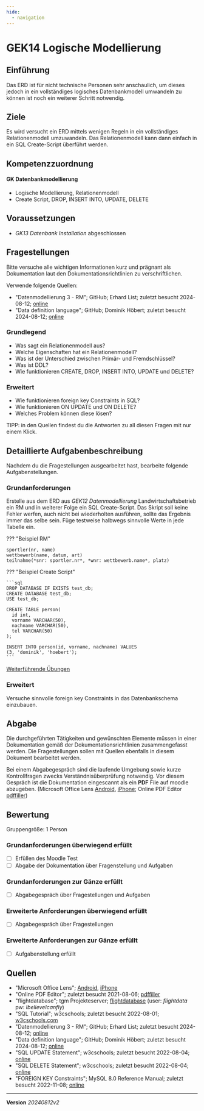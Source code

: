 ```yaml
---
hide:
  - navigation
---
```


# GEK14 Logische Modellierung

## Einführung

Das ERD ist für nicht technische Personen sehr anschaulich, um dieses jedoch in ein vollständiges logisches Datenbankmodell umwandeln zu können ist noch ein weiterer Schritt notwendig.

## Ziele

Es wird versucht ein ERD mittels wenigen Regeln in ein vollständiges Relationenmodell umzuwandeln. Das Relationenmodell kann dann einfach in ein SQL Create-Script überführt werden.


## Kompetenzzuordnung

#### GK Datenbankmodellierung

* Logische Modellierung, Relationenmodell 
* Create Script, DROP, INSERT INTO, UPDATE, DELETE

## Voraussetzungen

* *GK13 Datenbank Installation* abgeschlossen

## Fragestellungen

Bitte versuche alle wichtigen Informationen kurz und prägnant als Dokumentation laut den Dokumentationsrichtlinien zu verschriftlichen.

Verwende folgende Quellen:

* "Datenmodellierung 3 - RM"; GitHub; Erhard List; zuletzt besucht 2024-08-12; [online](https://github.com/TGM-HIT/insy-exercises/blob/main/docs/1.Semester/14_Logische_Modellierung/Datenmodellierung%203%20-%20RM.pdf)
* "Data definition language"; GitHub; Dominik Höbert; zuletzt besucht 2024-08-12; [online](https://github.com/TGM-HIT/insy-exercises/blob/main/docs/1.Semester/14_Logische_Modellierung/Data%20definition%20language.pdf)

### Grundlegend

* Was sagt ein Relationenmodell aus?
* Welche Eigenschaften hat ein Relationenmodell?
* Was ist der Unterschied zwischen Primär- und Fremdschlüssel?
* Was ist DDL?
* Wie funktionieren CREATE, DROP, INSERT INTO, UPDATE und DELETE?

### Erweitert

* Wie funktionieren foreign key Constraints in SQL?
* Wie funktionieren ON UPDATE und ON DELETE?
* Welches Problem können diese lösen?

TIPP: in den Quellen findest du die Antworten zu all diesen Fragen mit nur einem Klick.

## Detaillierte Aufgabenbeschreibung

Nachdem du die Fragestellungen ausgearbeitet hast, bearbeite folgende Aufgabenstellungen.

### Grundanforderungen

Erstelle aus dem ERD aus *GEK12 Datenmodellierung* Landwirtschaftsbetrieb ein RM und in weiterer Folge ein SQL Create-Script. Das Skript soll keine Fehler werfen, auch nicht bei wiederholten ausführen, sollte das Ergebnis immer das selbe sein. Füge testweise halbwegs sinnvolle Werte in jede Tabelle ein.

??? "Beispiel RM"

    sportler(nr, name)
    wettbewerb(name, datum, art)
    teilnahme(*snr: sportler.nr*, *wnr: wettbewerb.name*, platz)

??? "Beispiel Create Script"

    ```sql
    DROP DATABASE IF EXISTS test_db;
    CREATE DATABASE test_db;
    USE test_db;

    CREATE TABLE person(
      id int,
      vorname VARCHAR(50),
      nachname VARCHAR(50),
      tel VARCHAR(50)
    );

    INSERT INTO person(id, vorname, nachname) VALUES
    (3, 'dominik', 'hoebert');
    ```


[Weiterführende Übungen](https://github.com/TGM-HIT/insy-exercises/tree/main/docs/1.Semester/14_Logische_Modellierung/exercises)

### Erweitert

Versuche sinnvolle foreign key Constraints in das Datenbankschema einzubauen.

## Abgabe
Die durchgeführten Tätigkeiten und gewünschten Elemente müssen in einer Dokumentation gemäß der Dokumentationsrichtlinien zusammengefasst werden. Die Fragestellungen sollen mit Quellen ebenfalls in diesem Dokument bearbeitet werden.

Bei einem Abgabegespräch sind die laufende Umgebung sowie kurze Kontrollfragen zwecks Verständnisüberprüfung notwendig. Vor diesem Gespräch ist die Dokumentation eingescannt als ein **PDF** File auf moodle abzugeben. (Microsoft Office Lens [Android](https://play.google.com/store/apps/details?id=com.microsoft.office.officelens&hl=de_AT&gl=US), [iPhone](https://apps.apple.com/at/app/microsoft-office-lens-pdf-scan/id975925059); Online PDF Editor [pdffiller](https://www.pdffiller.com/de/))

## Bewertung
Gruppengröße: 1 Person
### Grundanforderungen **überwiegend erfüllt**
- [ ] Erfüllen des Moodle Test
- [ ] Abgabe der Dokumentation über Fragenstellung und Aufgaben
### Grundanforderungen **zur Gänze erfüllt**
- [ ] Abgabegespräch über Fragestellungen und Aufgaben
### Erweiterte Anforderungen **überwiegend erfüllt**

- [ ] Abgabegespräch über Fragestellungen

### Erweiterte Anforderungen **zur Gänze erfüllt**

- [ ] Aufgabenstellung erfüllt

## Quellen
* "Microsoft Office Lens";  [Android](https://play.google.com/store/apps/details?id=com.microsoft.office.officelens&hl=de_AT&gl=US), [iPhone](https://apps.apple.com/at/app/microsoft-office-lens-pdf-scan/id975925059)
* "Online PDF Editor"; zuletzt besucht 2021-08-06; [pdffiller](https://www.pdffiller.com/de/)
* "flightdatabase"; tgm Projekteserver; [flightdatabase](https://projekte.tgm.ac.at/phpmyadmin/index.php) (user: *flightdata* pw: *IbelieveIcanfly*)
* "SQL Tutorial"; w3cschools; zuletzt besucht 2022-08-01; [w3cschools.com](https://www.w3schools.com/sql/)
* "Datenmodellierung 3 - RM"; GitHub; Erhard List; zuletzt besucht 2024-08-12; [online](https://github.com/TGM-HIT/insy-exercises/blob/main/docs/1.Semester/14_Logische_Modellierung/Datenmodellierung%203%20-%20RM.pdf)
* "Data definition language"; GitHub; Dominik Höbert; zuletzt besucht 2024-08-12; [online](https://github.com/TGM-HIT/insy-exercises/blob/main/docs/1.Semester/14_Logische_Modellierung/Data%20definition%20language.pdf)
* "SQL UPDATE Statement"; w3cschools; zuletzt besucht 2022-08-04; [online](https://www.w3schools.com/sql/sql_update.asp)
* "SQL DELETE Statement"; w3cschools; zuletzt besucht 2022-08-04; [online](https://www.w3schools.com/sql/sql_delete.asp)
* "FOREIGN KEY Constraints"; MySQL 8.0 Reference Manual; zuletzt besucht 2022-11-08; [online](https://dev.mysql.com/doc/refman/8.0/en/create-table-foreign-keys.html)

---
**Version** *20240812v2*